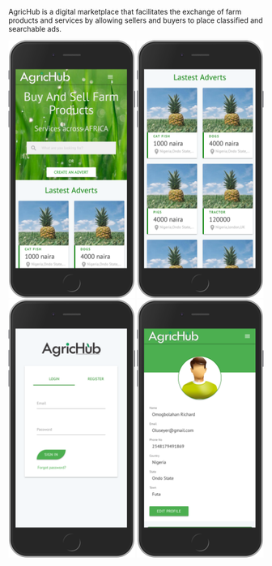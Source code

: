AgricHub is a digital marketplace that facilitates the exchange of farm products and services by allowing sellers and buyers to place classified and searchable ads.
<br>


<p align="">
  <img align="" src="https://github.com/RitcheyDevs/agrichub/blob/master/public/images/agrichub.test_(iPhone%206_7_8%20Plus).png?raw=true" width="250"/>
  <img align="" src="https://github.com/RitcheyDevs/agrichub/blob/master/public/images/agrichub.test_(iPhone%206_7_8%20Plus)%20(1).png?raw=true" width="250"/>
  <img align="" src="https://github.com/RitcheyDevs/agrichub/blob/master/public/images/agrichub.test_login(iPhone%206_7_8%20Plus).png?raw=true" width="250"/>
  <img align="" src="https://github.com/RitcheyDevs/agrichub/blob/master/public/images/agrichub.test_user_profile(iPhone%206_7_8%20Plus).png?raw=true" width="250"/>
</p>
